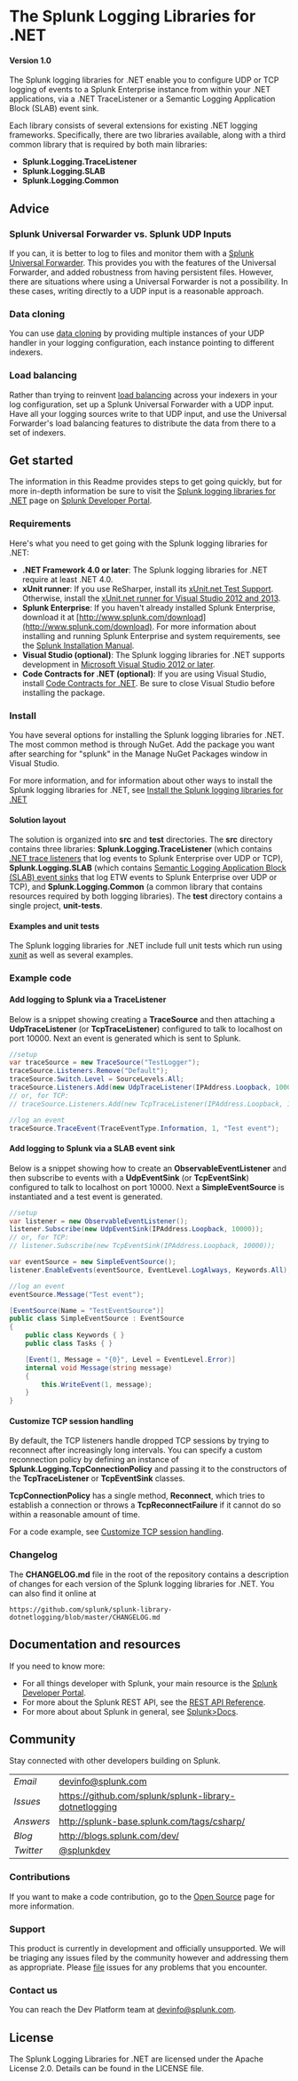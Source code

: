 # The Splunk Logging Libraries for .NET 
#### Version 1.0

The Splunk logging libraries for .NET enable you to configure UDP or TCP logging of events to a Splunk Enterprise instance from within your .NET applications, via a .NET TraceListener or a Semantic Logging Application Block (SLAB) event sink.

Each library consists of several extensions for existing .NET logging frameworks. Specifically, there are two libraries available, along with a third common library that is required by both main libraries:

* **Splunk.Logging.TraceListener** 
* **Splunk.Logging.SLAB** 
* **Splunk.Logging.Common**

## Advice

### Splunk Universal Forwarder vs. Splunk UDP Inputs

If you can, it is better to log to files and monitor them with a [Splunk 
Universal Forwarder](http://www.splunk.com/download/universalforwarder). This provides you with the features of the Universal 
Forwarder, and added robustness from having persistent files. However, there 
are situations where using a Universal Forwarder is not a possibility. In 
these cases, writing directly to a UDP input is a reasonable approach.

### Data cloning

You can use [data cloning](http://docs.splunk.com/Splexicon:Datacloning) by 
providing multiple instances of your UDP handler in your logging 
configuration, each instance pointing to different indexers.

### Load balancing

Rather than trying to reinvent 
[load balancing](http://docs.splunk.com/Splexicon:Loadbalancing) across your 
indexers in your log configuration, set up a Splunk Universal Forwarder with a 
UDP input. Have all your logging sources write to that UDP input, and use the 
Universal Forwarder's load balancing features to distribute the data from 
there to a set of indexers.

## Get started 

The information in this Readme provides steps to get going quickly, but for more in-depth information be sure to visit the [Splunk logging libraries for .NET](http://dev.splunk.com/view/splunk-loglib-dotnet/SP-CAAAEX4) page on [Splunk Developer Portal](http://dev.splunk.com).

### Requirements

Here's what you need to get going with the Splunk logging libraries for .NET:

* **.NET Framework 4.0 or later**: The Splunk logging libraries for .NET require at least .NET 4.0.
* **xUnit runner**: If you use ReSharper, install its [xUnit.net Test Support](https://resharper-plugins.jetbrains.com/packages/xunitcontrib/). Otherwise, install the [xUnit.net runner for Visual Studio 2012 and 2013](http://visualstudiogallery.msdn.microsoft.com/463c5987-f82b-46c8-a97e-b1cde42b9099).
* **Splunk Enterprise**: If you haven't already installed Splunk Enterprise, download it at [http://www.splunk.com/download](http://www.splunk.com/download). For more information about installing and running  Splunk Enterprise and system requirements, see the [Splunk Installation Manual](http://docs.splunk.com/Documentation/Splunk/latest/Installation).
* **Visual Studio (optional)**: The Splunk logging libraries for .NET supports development in [Microsoft Visual Studio 2012 or later](http://www.microsoft.com/visualstudio/downloads).
* **Code Contracts for .NET (optional)**: If you are using Visual Studio, install [Code Contracts for .NET](http://visualstudiogallery.msdn.microsoft.com/1ec7db13-3363-46c9-851f-1ce455f66970). Be sure to close Visual Studio before installing the package.

### Install

You have several options for installing the Splunk logging libraries for .NET. The most common method is through NuGet. Add the package you want after searching for "splunk" in the Manage NuGet Packages window in Visual Studio.

For more information, and for information about other ways to install the Splunk logging libraries for .NET, see [Install the Splunk logging libraries for .NET](http://dev.splunk.com/view/splunk-loglib-dotnet/SP-CAAAEYC)


#### Solution layout

The solution is organized into **src** and **test** directories. The **src** directory contains three libraries: **Splunk.Logging.TraceListener** (which contains [.NET trace listeners](http://msdn.microsoft.com/library/4y5y10s7.aspx) that log events to Splunk Enterprise over UDP or TCP), **Splunk.Logging.SLAB** (which contains [Semantic Logging Application Block (SLAB) event sinks](http://msdn.microsoft.com/library/dn440729.aspx#sec29) that log ETW events to Splunk Enterprise over UDP or TCP), and **Splunk.Logging.Common** (a common library that contains resources required by both logging libraries). The **test** directory contains a single project, **unit-tests**.

#### Examples and unit tests

The Splunk logging libraries for .NET include full unit tests which run using [xunit](https://github.com/xunit/xunit) as well as several examples.

### Example code

#### Add logging to Splunk via a TraceListener
Below is a snippet showing creating a **TraceSource** and then attaching a **UdpTraceListener** (or **TcpTraceListener**) configured to talk to localhost on port 10000. Next an event is generated which is sent to Splunk.

```csharp
//setup
var traceSource = new TraceSource("TestLogger");
traceSource.Listeners.Remove("Default");
traceSource.Switch.Level = SourceLevels.All;
traceSource.Listeners.Add(new UdpTraceListener(IPAddress.Loopback, 10000));
// or, for TCP:
// traceSource.Listeners.Add(new TcpTraceListener(IPAddress.Loopback, 10000));

//log an event
traceSource.TraceEvent(TraceEventType.Information, 1, "Test event");

```

#### Add logging to Splunk via a SLAB event sink
Below is a snippet showing how to create an **ObservableEventListener** and then subscribe to events with a **UdpEventSink** (or **TcpEventSink**) configured to talk to localhost on port 10000. Next a **SimpleEventSource** is instantiated and a test event is generated.

```csharp
//setup
var listener = new ObservableEventListener();
listener.Subscribe(new UdpEventSink(IPAddress.Loopback, 10000));
// or, for TCP:
// listener.Subscribe(new TcpEventSink(IPAddress.Loopback, 10000));

var eventSource = new SimpleEventSource();
listener.EnableEvents(eventSource, EventLevel.LogAlways, Keywords.All);

//log an event
eventSource.Message("Test event");

[EventSource(Name = "TestEventSource")]
public class SimpleEventSource : EventSource
{
    public class Keywords { }
    public class Tasks { }

    [Event(1, Message = "{0}", Level = EventLevel.Error)]
    internal void Message(string message)
    {
        this.WriteEvent(1, message);
    }
}
```

#### Customize TCP session handling
By default, the TCP listeners handle dropped TCP sessions by trying to reconnect after increasingly long intervals. You can specify a custom reconnection policy by defining an instance of **Splunk.Logging.TcpConnectionPolicy** and passing it to the constructors of the **TcpTraceListener** or **TcpEventSink** classes.

**TcpConnectionPolicy** has a single method, **Reconnect**, which tries to establish a connection or throws a **TcpReconnectFailure** if it cannot do so within a reasonable amount of time. 

For a code example, see [Customize TCP session handling](http://dev.splunk.com/view/splunk-loglib-dotnet/SP-CAAAEY9).

### Changelog

The **CHANGELOG.md** file in the root of the repository contains a description
of changes for each version of the Splunk logging libraries for .NET. You can also
find it online at 

    https://github.com/splunk/splunk-library-dotnetlogging/blob/master/CHANGELOG.md

## Documentation and resources

If you need to know more:

* For all things developer with Splunk, your main resource is the [Splunk Developer Portal](http://dev.splunk.com).
* For more about the Splunk REST API, see the [REST API Reference](http://docs.splunk.com/Documentation/Splunk/latest/RESTAPI).
* For more about about Splunk in general, see [Splunk>Docs](http://docs.splunk.com/Documentation/Splunk).

## Community

Stay connected with other developers building on Splunk.

<table>

<tr>
<td><em>Email</em></td>
<td><a href="mailto:devinfo@splunk.com">devinfo@splunk.com</a></td>
</tr>

<tr>
<td><em>Issues</em>
<td><a href="https://github.com/splunk/splunk-library-dotnetlogging/issues/">
https://github.com/splunk/splunk-library-dotnetlogging</a></td>
</tr>

<tr>
<td><em>Answers</em>
<td><a href="http://splunk-base.splunk.com/tags/csharp/">
http://splunk-base.splunk.com/tags/csharp/</a></td>
</tr>

<tr>
<td><em>Blog</em>
<td><a href="http://blogs.splunk.com/dev/">http://blogs.splunk.com/dev/</a></td>
</tr>

<tr>
<td><em>Twitter</em>
<td><a href="http://twitter.com/splunkdev">@splunkdev</a></td>
</tr>

</table>


### Contributions

If you want to make a code contribution, go to the 
[Open Source](http://dev.splunk.com/view/opensource/SP-CAAAEDM)
page for more information.

### Support

This product is currently in development and officially unsupported. We will be triaging any issues filed by the community however and addressing them as appropriate. Please [file](https://github.com/splunk/splunk-sdk-csharp-pcl) issues for any problems that you encounter.

### Contact us

You can reach the Dev Platform team at devinfo@splunk.com.

## License

The Splunk Logging Libraries for .NET are licensed under the Apache License 2.0. Details can be found in the LICENSE file.
